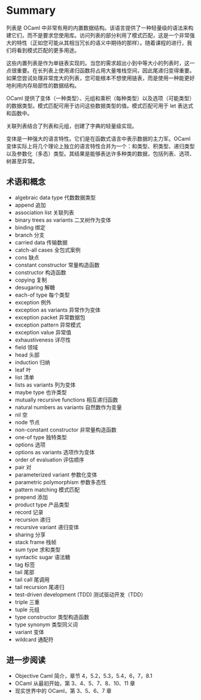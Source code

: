 # Summary

列表是 OCaml 中非常有用的内置数据结构。该语言提供了一种轻量级的语法来构建它们，而不是要求您使用库。访问列表的部分利用了模式匹配，这是一个非常强大的特性（正如您可能从其相当冗长的语义中期待的那样）。随着课程的进行，我们将看到模式匹配的更多用途。

这些内置列表是作为单链表实现的。当您的需求超出小到中等大小的列表时，这一点很重要。在长列表上使用递归函数将占用大量堆栈空间，因此尾递归变得重要。如果您尝试处理非常庞大的列表，您可能根本不想使用链表，而是使用一种能更好地利用内存局部性的数据结构。

OCaml 提供了变体（一种类型）、元组和乘积（每种类型）以及选项（可能类型）的数据类型。模式匹配可用于访问这些数据类型的值。模式匹配可用于 let 表达式和函数中。

关联列表结合了列表和元组，创建了字典的轻量级实现。

变体是一种强大的语言特性。它们是在函数式语言中表示数据的主力军。OCaml 变体实际上将几个理论上独立的语言特性合并为一个：和类型、积类型、递归类型以及参数化（多态）类型。其结果是能够表达许多种类的数据，包括列表、选项、树甚至异常。

## 术语和概念

- algebraic data type 代数数据类型
- append 追加
- association list 关联列表
- binary trees as variants 二叉树作为变体
- binding 绑定
- branch 分支
- carried data 传输数据
- catch-all cases 全包式案例
- cons 缺点
- constant constructor 常量构造函数
- constructor 构造函数
- copying 复制
- desugaring 解糖
- each-of type 每个类型
- exception 例外
- exception as variants 异常作为变体
- exception packet 异常数据包
- exception pattern 异常模式
- exception value 异常值
- exhaustiveness 详尽性
- field 领域
- head 头部
- induction 归纳
- leaf 叶
- list 清单
- lists as variants 列为变体
- maybe type 也许类型
- mutually recursive functions 相互递归函数
- natural numbers as variants 自然数作为变量
- nil 空
- node 节点
- non-constant constructor 非常量构造函数
- one-of type 独特类型
- options 选项
- options as variants 选项作为变体
- order of evaluation 评估顺序
- pair 对
- parameterized variant 参数化变体
- parametric polymorphism 参数多态性
- pattern matching 模式匹配
- prepend 添加
- product type 产品类型
- record 记录
- recursion 递归
- recursive variant 递归变体
- sharing 分享
- stack frame 栈帧
- sum type 求和类型
- syntactic sugar 语法糖
- tag 标签
- tail 尾部
- tail call 尾调用
- tail recursion 尾递归
- test-driven development (TDD) 测试驱动开发（TDD）
- triple 三重
- tuple 元组
- type constructor 类型构造函数
- type synonym 类型同义词
- variant 变体
- wildcard 通配符

## 进一步阅读

- Objective Caml 简介，章节 4，5.2，5.3，5.4，6，7，8.1
- OCaml 从最初开始，第 3、4、5、7、8、10、11 章
- 现实世界中的 OCaml，第 3、5、6、7 章
